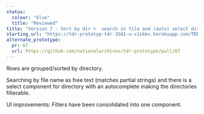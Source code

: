 ```yaml
---
status:
  colour: "blue"
  title: "Reviewed"
title: "Version 7 - Sort by dir +  search in file and (auto) select dir"
starting_url: "https://tdr-prototyp-tdr-3581-u-x1skkv.herokuapp.com/TDR-3581/v07"
alternate_prototype: 
  pr: 67
  url: https://github.com/nationalarchives/tdr-prototype/pull/67
---
```


Rows are grouped/sorted by directory.  

Searching by file name as free text (matches partial strings) and there is a select component for directory with an autocomplete making the directories filterable.

UI improvements: Filters have been consolidated into one component.
